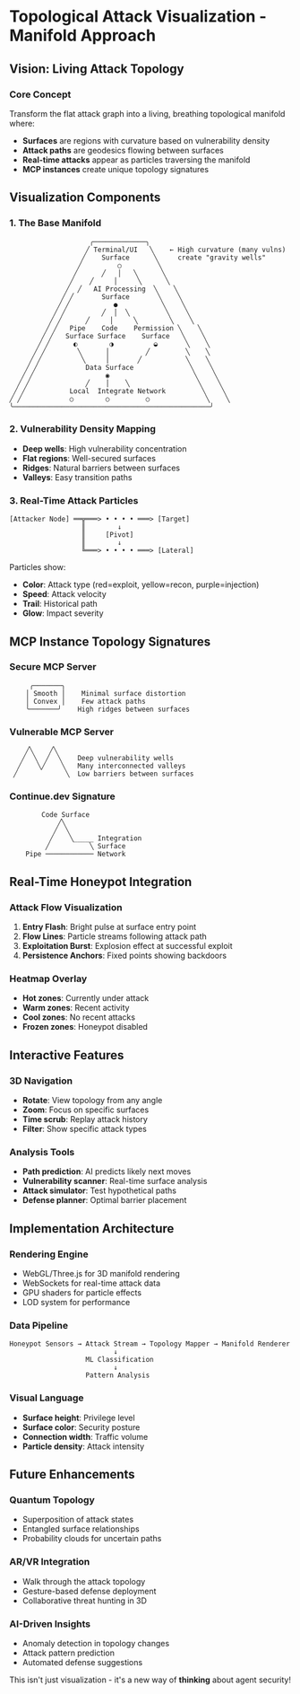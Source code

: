 # Topological Attack Visualization - Manifold Approach

## Vision: Living Attack Topology

### Core Concept
Transform the flat attack graph into a living, breathing topological manifold where:
- **Surfaces** are regions with curvature based on vulnerability density
- **Attack paths** are geodesics flowing between surfaces
- **Real-time attacks** appear as particles traversing the manifold
- **MCP instances** create unique topology signatures

## Visualization Components

### 1. The Base Manifold
```
                    ╭─────────────╮
                   ╱ Terminal/UI   ╲    ← High curvature (many vulns)
                  ╱    Surface      ╲     create "gravity wells"
                 ╱         ○         ╲
                ╱      ╱   │   ╲      ╲
               ╱    ╱     │     ╲      ╲
              ╱  ╱   AI Processing  ╲    ╲
             ╱ ╱       Surface       ╲    ╲
            ╱ ╱           ●           ╲    ╲
           ╱ ╱         ╱  │  ╲         ╲    ╲
          ╱ ╱      ╱     │     ╲        ╲    ╲
         ╱ ╱   Pipe    Code    Permission ╲    ╲
        ╱ ╱   Surface Surface    Surface   ╲    ╲
       ╱ ╱      ◐        ◑          ◒       ╲    ╲
      ╱ ╱        ╲      │         ╱         ╲    ╲
     ╱ ╱          ╲     │       ╱           ╲    ╲
    ╱ ╱            Data Surface              ╲    ╲
   ╱ ╱                  ◉                     ╲    ╲
  ╱ ╱              ╱    │    ╲                 ╲    ╲
 ╱ ╱           Local  Integrate Network         ╲    ╲
╱ ╱            ○        ○         ○              ╲    ╲
╰─────────────────────────────────────────────────╯
```

### 2. Vulnerability Density Mapping
- **Deep wells**: High vulnerability concentration
- **Flat regions**: Well-secured surfaces
- **Ridges**: Natural barriers between surfaces
- **Valleys**: Easy transition paths

### 3. Real-Time Attack Particles
```
[Attacker Node] ══╦═══> • • • • ═══> [Target]
                  ║        ↓
                  ║     [Pivot]
                  ║        ↓
                  ╚═══> • • • • ═══> [Lateral]
```

Particles show:
- **Color**: Attack type (red=exploit, yellow=recon, purple=injection)
- **Speed**: Attack velocity
- **Trail**: Historical path
- **Glow**: Impact severity

## MCP Instance Topology Signatures

### Secure MCP Server
```
     ╭───────╮
    │ Smooth │    Minimal surface distortion
    │ Convex │    Few attack paths
    ╰───────╯    High ridges between surfaces
```

### Vulnerable MCP Server
```
    ╱╲    ╱╲
   ╱  ╲  ╱  ╲    Deep vulnerability wells
  ╱    ╲╱    ╲   Many interconnected valleys
 ╱            ╲  Low barriers between surfaces
```

### Continue.dev Signature
```
        Code Surface
            ╱╲
           ╱  ╲
          ╱    ╲_____ Integration
         ╱          ╲ Surface
    Pipe ──────────── Network
```

## Real-Time Honeypot Integration

### Attack Flow Visualization
1. **Entry Flash**: Bright pulse at surface entry point
2. **Flow Lines**: Particle streams following attack path
3. **Exploitation Burst**: Explosion effect at successful exploit
4. **Persistence Anchors**: Fixed points showing backdoors

### Heatmap Overlay
- **Hot zones**: Currently under attack
- **Warm zones**: Recent activity
- **Cool zones**: No recent attacks
- **Frozen zones**: Honeypot disabled

## Interactive Features

### 3D Navigation
- **Rotate**: View topology from any angle
- **Zoom**: Focus on specific surfaces
- **Time scrub**: Replay attack history
- **Filter**: Show specific attack types

### Analysis Tools
- **Path prediction**: AI predicts likely next moves
- **Vulnerability scanner**: Real-time surface analysis
- **Attack simulator**: Test hypothetical paths
- **Defense planner**: Optimal barrier placement

## Implementation Architecture

### Rendering Engine
- WebGL/Three.js for 3D manifold rendering
- WebSockets for real-time attack data
- GPU shaders for particle effects
- LOD system for performance

### Data Pipeline
```
Honeypot Sensors → Attack Stream → Topology Mapper → Manifold Renderer
                          ↓
                   ML Classification
                          ↓
                   Pattern Analysis
```

### Visual Language
- **Surface height**: Privilege level
- **Surface color**: Security posture
- **Connection width**: Traffic volume
- **Particle density**: Attack intensity

## Future Enhancements

### Quantum Topology
- Superposition of attack states
- Entangled surface relationships
- Probability clouds for uncertain paths

### AR/VR Integration
- Walk through the attack topology
- Gesture-based defense deployment
- Collaborative threat hunting in 3D

### AI-Driven Insights
- Anomaly detection in topology changes
- Attack pattern prediction
- Automated defense suggestions

This isn't just visualization - it's a new way of **thinking** about agent security!